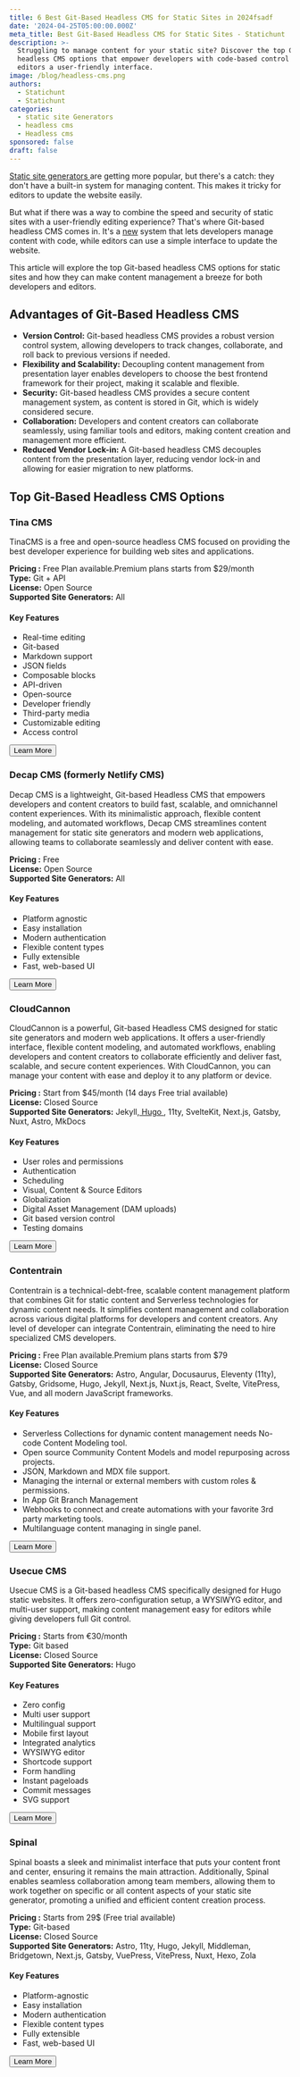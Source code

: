 ```yaml
---
title: 6 Best Git-Based Headless CMS for Static Sites in 2024fsadf
date: '2024-04-25T05:00:00.000Z'
meta_title: Best Git-Based Headless CMS for Static Sites - Statichunt
description: >-
  Struggling to manage content for your static site? Discover the top Git-based
  headless CMS options that empower developers with code-based control and give
  editors a user-friendly interface.
image: /blog/headless-cms.png
authors:
  - Statichunt
  - Statichunt
categories:
  - static site Generators
  - headless cms
  - Headless cms
sponsored: false
draft: false
---
```

<a href="/blog/static-site-generators" target="_blank"> Static site generators </a> are getting more popular, but there's a catch: they don't have a built-in system for managing content. This makes it tricky for editors to update the website easily.

But what if there was a way to combine the speed and security of static sites with a user-friendly editing experience? That's where Git-based headless CMS comes in. It's a [new](https://google.com "Google") system that lets developers manage content with code, while editors can use a simple interface to update the website.

This article will explore the top Git-based headless CMS options for static sites and how they can make content management a breeze for both developers and editors.

## Advantages of Git-Based Headless CMS

* **Version Control:** Git-based headless CMS provides a robust version control system, allowing developers to track changes, collaborate, and roll back to previous versions if needed.
* **Flexibility and Scalability:** Decoupling content management from presentation layer enables developers to choose the best frontend framework for their project, making it scalable and flexible.
* **Security:** Git-based headless CMS provides a secure content management system, as content is stored in Git, which is widely considered secure.
* **Collaboration:** Developers and content creators can collaborate seamlessly, using familiar tools and editors, making content creation and management more efficient.
* **Reduced Vendor Lock-in:** A Git-based headless CMS decouples content from the presentation layer, reducing vendor lock-in and allowing for easier migration to new platforms.

## Top Git-Based Headless CMS Options

### Tina CMS

TinaCMS is a free and open-source headless CMS focused on providing the best developer experience for building web sites and applications.

<Mockup src="/blog/tina-cms.png" alt="Tina headless cms" />

**Pricing :** Free Plan available.Premium plans starts from $29/month <br />
**Type:**
Git + API <br />
**License:**
Open Source <br />
**Supported Site Generators:**
All <br />

#### Key Features

* Real-time editing
* Git-based
* Markdown support
* JSON fields
* Composable blocks
* API-driven
* Open-source
* Developer friendly
* Third-party media
* Customizable editing
* Access control

<Button href="https://tina.io/">Learn More </Button>

### Decap CMS (formerly Netlify CMS)

Decap CMS is a lightweight, Git-based Headless CMS that empowers developers and content creators to build fast, scalable, and omnichannel content experiences. With its minimalistic approach, flexible content modeling, and automated workflows, Decap CMS streamlines content management for static site generators and modern web applications, allowing teams to collaborate seamlessly and deliver content with ease.

<Mockup src="/blog/decap-cms.png" alt="Decap headless cms" />

**Pricing :** Free <br />
**License:** Open Source <br />
**Supported Site Generators:** All

#### Key Features

* Platform agnostic
* Easy installation
* Modern authentication
* Flexible content types
* Fully extensible
* Fast, web-based UI

<Button href="https://decapcms.org/">Learn More </Button>

### CloudCannon

CloudCannon is a powerful, Git-based Headless CMS designed for static site generators and modern web applications. It offers a user-friendly interface, flexible content modeling, and automated workflows, enabling developers and content creators to collaborate efficiently and deliver fast, scalable, and secure content experiences. With CloudCannon, you can manage your content with ease and deploy it to any platform or device.

<Mockup src="/blog/cloudcannon-cms.png" alt="Cloudcannon headless cms" />

**Pricing :** Start from $45/month (14 days Free trial available)<br />
**License:**  Closed Source <br />
**Supported Site Generators:** Jekyll,<a href="https://gethugothemes.com/benefits-of-hugo" target="_blank"> Hugo </a>, 11ty, SvelteKit, Next.js, Gatsby, Nuxt, Astro, MkDocs

#### Key Features

* User roles and permissions
* Authentication
* Scheduling
* Visual, Content & Source Editors
* Globalization
* Digital Asset Management (DAM uploads)
* Git based version control
* Testing domains

<Button href="https://cloudcannon.com/">Learn More </Button>

### Contentrain

Contentrain is a technical-debt-free, scalable content management platform that combines Git for static content and Serverless technologies for dynamic content needs. It simplifies content management and collaboration across various digital platforms for developers and content creators. Any level of developer can integrate Contentrain, eliminating the need to hire specialized CMS developers.

<Mockup src="/blog/contentrain-cms.png" alt="Contentrain headless cms" />

**Pricing :** Free Plan available.Premium plans starts from $79 <br />
**License:** Closed Source <br />
**Supported Site Generators:** Astro, Angular, Docusaurus, Eleventy (11ty), Gatsby, Gridsome, Hugo, Jekyll, Next.js, Nuxt.js, React, Svelte, VitePress, Vue, and all modern JavaScript frameworks.

#### Key Features

* Serverless Collections for dynamic content management needs
  No-code Content Modeling tool.
* Open source Community Content Models and model repurposing across projects.
* JSON, Markdown and MDX file support.
* Managing the internal or external members with custom roles & permissions.
* In App Git Branch Management
* Webhooks to connect and create automations with your favorite 3rd party marketing tools.
* Multilanguage content managing in single panel.

<Button href="https://contentrain.io/">Learn More </Button>

### Usecue CMS

Usecue CMS is a Git-based headless CMS specifically designed for Hugo static websites. It offers zero-configuration setup, a WYSIWYG editor, and multi-user support, making content management easy for editors while giving developers full Git control.

<Mockup src="/blog/usecue-cms.png" alt="Usecue headless cms" />

**Pricing :** Starts from €30/month <br />
**Type:** Git based <br />
**License:** Closed Source <br />
**Supported Site Generators:** Hugo

#### Key Features

* Zero config
* Multi user support
* Multilingual support
* Mobile first layout
* Integrated analytics
* WYSIWYG editor
* Shortcode support
* Form handling
* Instant pageloads
* Commit messages
* SVG support

<Button href="https://cms.usecue.com/">Learn More </Button>

### Spinal

Spinal boasts a sleek and minimalist interface that puts your content front and center, ensuring it remains the main attraction. Additionally, Spinal enables seamless collaboration among team members, allowing them to work together on specific or all content aspects of your static site generator, promoting a unified and efficient content creation process.

<Mockup src="/blog/spinal-cms.png" alt="Spinal headless cms" />

**Pricing :** Starts from 29$ (Free trial available) <br />
**Type:** Git-based <br />
**License:** Closed Source <br />
**Supported Site Generators:** Astro, 11ty, Hugo, Jekyll, Middleman, Bridgetown, Next.js, Gatsby, VuePress, VitePress, Nuxt, Hexo, Zola

#### Key Features

* Platform-agnostic
* Easy installation
* Modern authentication
* Flexible content types
* Fully extensible
* Fast, web-based UI

<Button href="https://spinalcms.com/">Learn More </Button>
